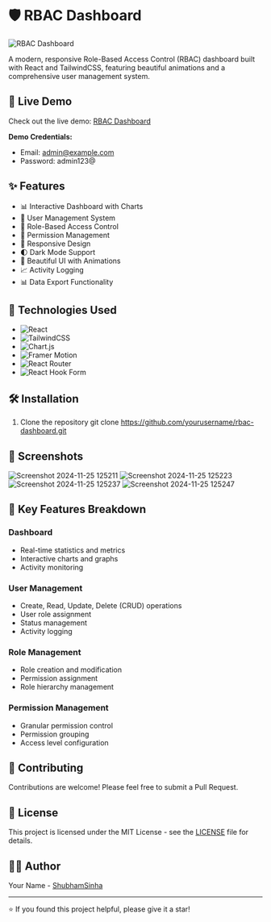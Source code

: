 # 🛡️ RBAC Dashboard

![RBAC Dashboard](https://img.shields.io/badge/RBAC-Dashboard-blue?style=for-the-badge&logo=react)

A modern, responsive Role-Based Access Control (RBAC) dashboard built with React and TailwindCSS, featuring beautiful animations and a comprehensive user management system.

## 🌟 Live Demo

Check out the live demo: [RBAC Dashboard](https://rbac-dashboard-001.netlify.app/)

**Demo Credentials:**
- Email: admin@example.com
- Password: admin123@

## ✨ Features

- 📊 Interactive Dashboard with Charts
- 👥 User Management System
- 🔐 Role-Based Access Control
- 🎯 Permission Management
- 📱 Responsive Design
- 🌓 Dark Mode Support
- 🎨 Beautiful UI with Animations
- 📈 Activity Logging
- 📊 Data Export Functionality

## 🚀 Technologies Used

- ![React](https://img.shields.io/badge/React-18.3.1-blue?style=flat-square&logo=react)
- ![TailwindCSS](https://img.shields.io/badge/TailwindCSS-3.4.15-blue?style=flat-square&logo=tailwind-css)
- ![Chart.js](https://img.shields.io/badge/Chart.js-4.4.6-blue?style=flat-square&logo=chart.js)
- ![Framer Motion](https://img.shields.io/badge/Framer_Motion-11.11.17-blue?style=flat-square&logo=framer)
- ![React Router](https://img.shields.io/badge/React_Router-7.0.0-blue?style=flat-square&logo=react-router)
- ![React Hook Form](https://img.shields.io/badge/React_Hook_Form-7.53.2-blue?style=flat-square&logo=react-hook-form)

## 🛠️ Installation

1. Clone the repository
git clone https://github.com/yourusername/rbac-dashboard.git


## 📱 Screenshots
![Screenshot 2024-11-25 125211](https://github.com/user-attachments/assets/4a9b3ba2-c27e-44a2-8d73-286d66711979)
![Screenshot 2024-11-25 125223](https://github.com/user-attachments/assets/b469ad37-45c4-4652-be49-8efdbee61351)
![Screenshot 2024-11-25 125237](https://github.com/user-attachments/assets/f1397c4c-667f-47a5-85d9-8c7337317fec)
![Screenshot 2024-11-25 125247](https://github.com/user-attachments/assets/954fd528-8920-4adc-b193-78b382a76fe3)

## 🎯 Key Features Breakdown

### Dashboard
- Real-time statistics and metrics
- Interactive charts and graphs
- Activity monitoring

### User Management
- Create, Read, Update, Delete (CRUD) operations
- User role assignment
- Status management
- Activity logging

### Role Management
- Role creation and modification
- Permission assignment
- Role hierarchy management

### Permission Management
- Granular permission control
- Permission grouping
- Access level configuration

## 🤝 Contributing

Contributions are welcome! Please feel free to submit a Pull Request.

## 📝 License

This project is licensed under the MIT License - see the [LICENSE](LICENSE) file for details.

## 👨‍💻 Author

Your Name - [ShubhamSinha](https://github.com/yourgithub)

---

⭐️ If you found this project helpful, please give it a star!
